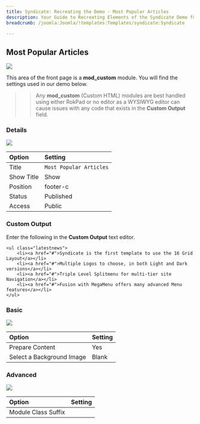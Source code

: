 ```yaml
---
title: Syndicate: Recreating the Demo - Most Popular Articles
description: Your Guide to Recreating Elements of the Syndicate Demo for Joomla
breadcrumb: /joomla:Joomla/!templates:Templates/syndicate:Syndicate

---
```


Most Popular Articles
-----

![][demo]

This area of the front page is a **mod_custom** module. You will find the settings used in our demo below.

>> Any **mod_custom** (Custom HTML) modules are best handled using either RokPad or no editor as a WYSIWYG editor can cause issues with any code that exists in the **Custom Output** field.

### Details

![][demo2]

| Option     | Setting                 |
| :--------- | :---------------------- |
| Title      | `Most Popular Articles` |
| Show Title | Show                    |
| Position   | footer-c                |
| Status     | Published               |
| Access     | Public                  |

### Custom Output

Enter the following in the **Custom Output** text editor.

~~~
<ul class="latestnews">
    <li><a href="#">Syndicate is the first template to use the 16 Grid Layout</a></li>
    <li><a href="#">Multiple Logos to choose, in both Light and Dark versions</a></li>
    <li><a href="#">Triple Level Splitmenu for multi-tier site Navigation</a></li>
    <li><a href="#">Fusion with MegaMenu offers many advanced Menu features</a></li>
</ul>
~~~

### Basic

![][demo3]

| Option                    | Setting |  
| :------------------------ | :------ |  
| Prepare Content           | Yes     |  
| Select a Background Image | Blank   |

### Advanced

![][demo4]

| Option              | Setting    |
| :------------------ | :--------- |
| Module Class Suffix |            |

[demo]: assets/demo_12.jpeg
[demo2]: assets/demo_12a.jpeg
[demo3]: assets/demo_12b.jpeg
[demo4]: assets/demo_12c.jpeg
